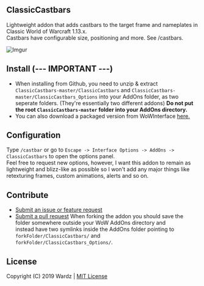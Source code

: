 ## ClassicCastbars
Lightweight addon that adds castbars to the target frame and nameplates in Classic World of Warcraft 1.13.x.  
Castbars have configurable size, positioning and more. See /castbars.

![Imgur](https://i.imgur.com/thxJqi6.jpg)

## Install (--- IMPORTANT ---)
- When installing from Github, you need to unzip & extract `ClassicCastbars-master/ClassicCastbars` and `ClassicCastbars-master/ClassicCastbars_Options` into your AddOns folder, as two seperate    folders. (They're essentially two different addons)
  **Do not put the root `ClassicCastbars-master` folder into your AddOns directory.**
- You can also download a packaged version from WoWInterface [here.](https://wowinterface.com/downloads/info24925-ClassicCastbars.html)

## Configuration
Type `/castbar` or go to `Escape -> Interface Options -> AddOns -> ClassicCastbars` to open the options panel.  
Feel free to request new options, however, I want this addon to remain as lightweight and blizz-like as possible so I won't
add any major things like retexturing frames, custom animations, alerts and so on.

## Contribute
- [Submit an issue or feature request](https://github.com/wardz/ClassicCastbars/issues)
- [Submit a pull request](https://github.com/wardz/ClassicCastbars/pulls)
    When forking the addon you should save the folder somewhere outside your WoW AddOns directory and  
    instead have two symlinks inside the AddOns folder pointing to
    `forkFolder/ClassicCastbars/` and `forkFolder/ClassicCastbars_Options/`.

## License
Copyright (C) 2019 Wardz | [MIT License](https://opensource.org/licenses/MIT)
